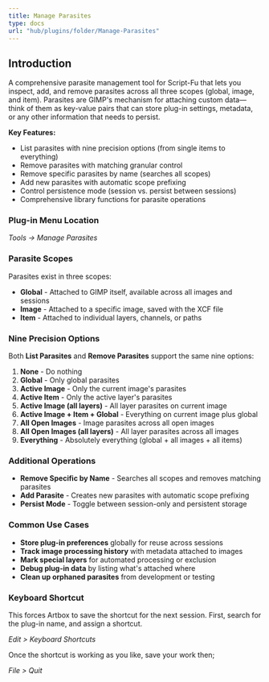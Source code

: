 ```yaml
---
title: Manage Parasites
type: docs
url: "hub/plugins/folder/Manage-Parasites"
---
```


## Introduction

A comprehensive parasite management tool for Script-Fu that lets you inspect, add, and remove parasites across all three scopes (global, image, and item). Parasites are GIMP's mechanism for attaching custom data—think of them as key-value pairs that can store plug-in settings, metadata, or any other information that needs to persist.

**Key Features:**

- List parasites with nine precision options (from single items to everything)
- Remove parasites with matching granular control
- Remove specific parasites by name (searches all scopes)
- Add new parasites with automatic scope prefixing
- Control persistence mode (session vs. persist between sessions)
- Comprehensive library functions for parasite operations

### Plug-in Menu Location

_Tools -> Manage Parasites_

### Parasite Scopes

Parasites exist in three scopes:

- **Global** - Attached to GIMP itself, available across all images and sessions
- **Image** - Attached to a specific image, saved with the XCF file
- **Item** - Attached to individual layers, channels, or paths

### Nine Precision Options

Both **List Parasites** and **Remove Parasites** support the same nine options:

1. **None** - Do nothing
2. **Global** - Only global parasites
3. **Active Image** - Only the current image's parasites
4. **Active Item** - Only the active layer's parasites
5. **Active Image (all layers)** - All layer parasites on current image
6. **Active Image + Item + Global** - Everything on current image plus global
7. **All Open Images** - Image parasites across all open images
8. **All Open Images (all layers)** - All layer parasites across all images
9. **Everything** - Absolutely everything (global + all images + all items)

### Additional Operations

- **Remove Specific by Name** - Searches all scopes and removes matching parasites
- **Add Parasite** - Creates new parasites with automatic scope prefixing
- **Persist Mode** - Toggle between session-only and persistent storage

### Common Use Cases

- **Store plug-in preferences** globally for reuse across sessions
- **Track image processing history** with metadata attached to images
- **Mark special layers** for automated processing or exclusion
- **Debug plug-in data** by listing what's attached where
- **Clean up orphaned parasites** from development or testing

### Keyboard Shortcut

This forces Artbox to save the shortcut for the next session. First, search for the plug-in name, and assign a shortcut.

_Edit > Keyboard Shortcuts_

Once the shortcut is working as you like, save your work then;

_File > Quit_
